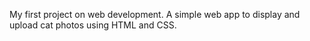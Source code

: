 My first project on web development. A simple web app to display and upload cat photos using HTML and CSS.
